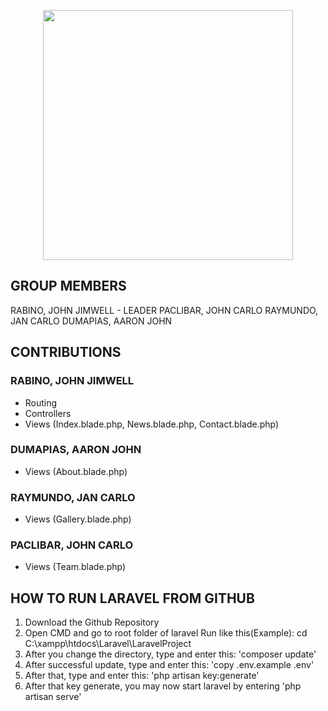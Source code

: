 <p align="center"><a href="https://laravel.com" target="_blank"><img src="https://raw.githubusercontent.com/laravel/art/master/logo-lockup/5%20SVG/2%20CMYK/1%20Full%20Color/laravel-logolockup-cmyk-red.svg" width="400"></a></p>


## GROUP MEMBERS

RABINO, JOHN JIMWELL - LEADER
PACLIBAR, JOHN CARLO 
RAYMUNDO, JAN CARLO 
DUMAPIAS, AARON JOHN


## CONTRIBUTIONS

### RABINO, JOHN JIMWELL
- Routing
- Controllers
- Views (Index.blade.php, News.blade.php, Contact.blade.php)

### DUMAPIAS, AARON JOHN
- Views (About.blade.php)

### RAYMUNDO, JAN CARLO
- Views (Gallery.blade.php)

### PACLIBAR, JOHN CARLO
- Views (Team.blade.php)

## HOW TO RUN LARAVEL FROM GITHUB

1. Download the Github Repository 
2. Open CMD and go to root folder of laravel
Run like this(Example): 
    cd C:\xampp\htdocs\Laravel\LaravelProject
3. After you change the directory, type and enter this: 'composer update'
4. After successful update, type and enter this: 'copy .env.example .env'
5. After that, type and enter this: 'php artisan key:generate'
6. After that key generate, you may now start laravel by entering 'php artisan serve'